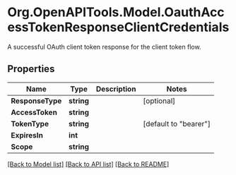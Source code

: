 # Org.OpenAPITools.Model.OauthAccessTokenResponseClientCredentials
A successful OAuth client token response for the client token flow.

## Properties

Name | Type | Description | Notes
------------ | ------------- | ------------- | -------------
**ResponseType** | **string** |  | [optional] 
**AccessToken** | **string** |  | 
**TokenType** | **string** |  | [default to "bearer"]
**ExpiresIn** | **int** |  | 
**Scope** | **string** |  | 

[[Back to Model list]](../README.md#documentation-for-models) [[Back to API list]](../README.md#documentation-for-api-endpoints) [[Back to README]](../README.md)

